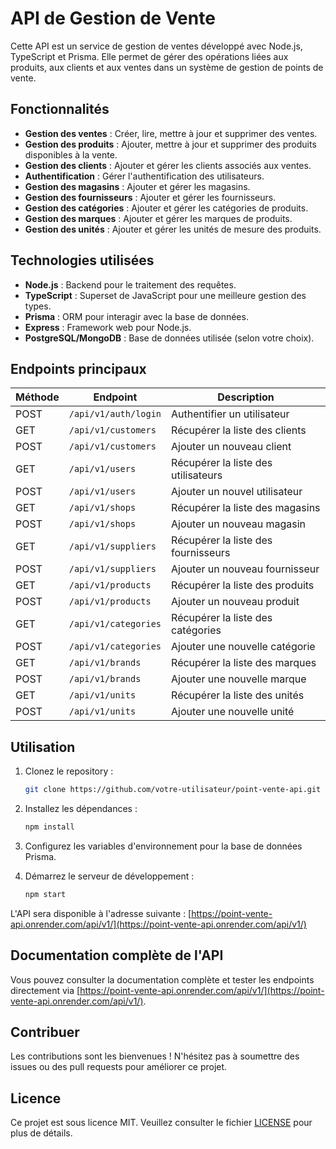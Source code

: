 
# API de Gestion de Vente

Cette API est un service de gestion de ventes développé avec Node.js, TypeScript et Prisma. Elle permet de gérer des opérations liées aux produits, aux clients et aux ventes dans un système de gestion de points de vente.

## Fonctionnalités

- **Gestion des ventes** : Créer, lire, mettre à jour et supprimer des ventes.
- **Gestion des produits** : Ajouter, mettre à jour et supprimer des produits disponibles à la vente.
- **Gestion des clients** : Ajouter et gérer les clients associés aux ventes.
- **Authentification** : Gérer l'authentification des utilisateurs.
- **Gestion des magasins** : Ajouter et gérer les magasins.
- **Gestion des fournisseurs** : Ajouter et gérer les fournisseurs.
- **Gestion des catégories** : Ajouter et gérer les catégories de produits.
- **Gestion des marques** : Ajouter et gérer les marques de produits.
- **Gestion des unités** : Ajouter et gérer les unités de mesure des produits.

## Technologies utilisées

- **Node.js** : Backend pour le traitement des requêtes.
- **TypeScript** : Superset de JavaScript pour une meilleure gestion des types.
- **Prisma** : ORM pour interagir avec la base de données.
- **Express** : Framework web pour Node.js.
- **PostgreSQL/MongoDB** : Base de données utilisée (selon votre choix).

## Endpoints principaux

| Méthode | Endpoint            | Description                     |
| ------- | ------------------- | ------------------------------- |
| POST    | `/api/v1/auth/login`| Authentifier un utilisateur     |
| GET     | `/api/v1/customers` | Récupérer la liste des clients  |
| POST    | `/api/v1/customers` | Ajouter un nouveau client       |
| GET     | `/api/v1/users`     | Récupérer la liste des utilisateurs |
| POST    | `/api/v1/users`     | Ajouter un nouvel utilisateur   |
| GET     | `/api/v1/shops`     | Récupérer la liste des magasins |
| POST    | `/api/v1/shops`     | Ajouter un nouveau magasin      |
| GET     | `/api/v1/suppliers` | Récupérer la liste des fournisseurs |
| POST    | `/api/v1/suppliers` | Ajouter un nouveau fournisseur  |
| GET     | `/api/v1/products`  | Récupérer la liste des produits |
| POST    | `/api/v1/products`  | Ajouter un nouveau produit      |
| GET     | `/api/v1/categories`| Récupérer la liste des catégories |
| POST    | `/api/v1/categories`| Ajouter une nouvelle catégorie  |
| GET     | `/api/v1/brands`    | Récupérer la liste des marques  |
| POST    | `/api/v1/brands`    | Ajouter une nouvelle marque     |
| GET     | `/api/v1/units`     | Récupérer la liste des unités   |
| POST    | `/api/v1/units`     | Ajouter une nouvelle unité      |

## Utilisation

1. Clonez le repository :

    ```bash
    git clone https://github.com/votre-utilisateur/point-vente-api.git
    ```

2. Installez les dépendances :

    ```bash
    npm install
    ```

3. Configurez les variables d'environnement pour la base de données Prisma.

4. Démarrez le serveur de développement :

    ```bash
    npm start
    ```

L'API sera disponible à l'adresse suivante : [https://point-vente-api.onrender.com/api/v1/](https://point-vente-api.onrender.com/api/v1/)

## Documentation complète de l'API

Vous pouvez consulter la documentation complète et tester les endpoints directement via [https://point-vente-api.onrender.com/api/v1/](https://point-vente-api.onrender.com/api/v1/).

## Contribuer

Les contributions sont les bienvenues ! N'hésitez pas à soumettre des issues ou des pull requests pour améliorer ce projet.

## Licence

Ce projet est sous licence MIT. Veuillez consulter le fichier [LICENSE](LICENSE) pour plus de détails.
